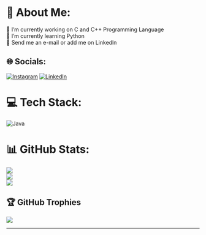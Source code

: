 # 💫 About Me:
🔭 I’m currently working on C and C++ Programming Language<br>🌱 I’m currently learning Python<br>💬 Send me an e-mail or add me on Linkedln<br>


## 🌐 Socials:
[![Instagram](https://img.shields.io/badge/Instagram-%23E4405F.svg?logo=Instagram&logoColor=white)](https://instagram.com/zahidesadbaltaci) [![LinkedIn](https://img.shields.io/badge/LinkedIn-%230077B5.svg?logo=linkedin&logoColor=white)](https://linkedin.com/in/www.linkedin.com/in/zahidesadbaltaci) 

# 💻 Tech Stack:
![Java](https://img.shields.io/badge/java-%23ED8B00.svg?style=for-the-badge&logo=java&logoColor=white)
# 📊 GitHub Stats:
![](https://github-readme-stats.vercel.app/api?username=zahidesad&theme=vision-friendly-dark&hide_border=false&include_all_commits=false&count_private=false)<br/>
![](https://github-readme-streak-stats.herokuapp.com/?user=zahidesad&theme=vision-friendly-dark&hide_border=false)<br/>
![](https://github-readme-stats.vercel.app/api/top-langs/?username=zahidesad&theme=vision-friendly-dark&hide_border=false&include_all_commits=false&count_private=false&layout=compact)

## 🏆 GitHub Trophies
![](https://github-profile-trophy.vercel.app/?username=zahidesad&theme=radical&no-frame=false&no-bg=true&margin-w=4)

---


